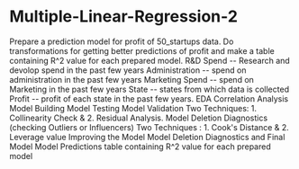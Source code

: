# Multiple-Linear-Regression-2
Prepare a prediction model for profit of 50_startups data. Do transformations for getting better predictions of profit and make a table containing R^2 value for each prepared model. R&amp;D Spend -- Research and devolop spend in the past few years Administration -- spend on administration in the past few years Marketing Spend -- spend on Marketing in the past few years State -- states from which data is collected Profit -- profit of each state in the past few years.  EDA  Correlation Analysis  Model Building  Model Testing  Model Validation Two Techniques: 1. Collinearity Check &amp; 2. Residual Analysis.  Model Deletion Diagnostics (checking Outliers or Influencers) Two Techniques : 1. Cook's Distance &amp; 2. Leverage value  Improving the Model  Model Deletion Diagnostics and Final Model  Model Predictions  table containing R^2 value for each prepared model
